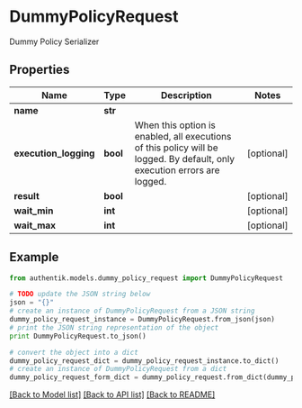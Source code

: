 # DummyPolicyRequest

Dummy Policy Serializer

## Properties
Name | Type | Description | Notes
------------ | ------------- | ------------- | -------------
**name** | **str** |  | 
**execution_logging** | **bool** | When this option is enabled, all executions of this policy will be logged. By default, only execution errors are logged. | [optional] 
**result** | **bool** |  | [optional] 
**wait_min** | **int** |  | [optional] 
**wait_max** | **int** |  | [optional] 

## Example

```python
from authentik.models.dummy_policy_request import DummyPolicyRequest

# TODO update the JSON string below
json = "{}"
# create an instance of DummyPolicyRequest from a JSON string
dummy_policy_request_instance = DummyPolicyRequest.from_json(json)
# print the JSON string representation of the object
print DummyPolicyRequest.to_json()

# convert the object into a dict
dummy_policy_request_dict = dummy_policy_request_instance.to_dict()
# create an instance of DummyPolicyRequest from a dict
dummy_policy_request_form_dict = dummy_policy_request.from_dict(dummy_policy_request_dict)
```
[[Back to Model list]](../README.md#documentation-for-models) [[Back to API list]](../README.md#documentation-for-api-endpoints) [[Back to README]](../README.md)


